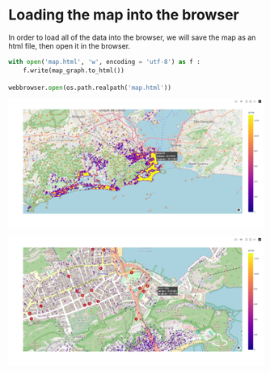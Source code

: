 # Loading the map into the browser

In order to load all of the data into the browser, we will save the map as an html file, then open it in the browser.

```python
with open('map.html', 'w', encoding = 'utf-8') as f :
    f.write(map_graph.to_html())

webbrowser.open(os.path.realpath('map.html'))
```

![1713018401093](image/README/1713018401093.png)

![1713018454334](image/README/1713018454334.png)
